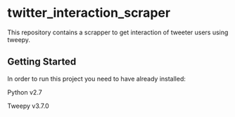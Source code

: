 # twitter_interaction_scraper

This repository contains a scrapper to get interaction of tweeter users using tweepy.

## Getting Started 

In order to run this project you need to have already installed:

Python v2.7

Tweepy v3.7.0


  